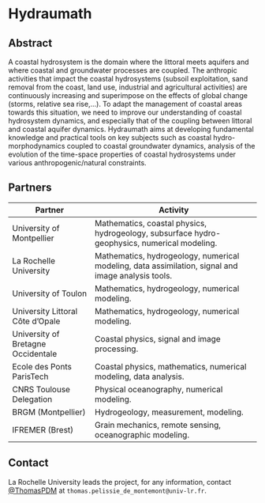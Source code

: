# Hydraumath

## Abstract

A coastal hydrosystem is the domain where the littoral meets aquifers and where coastal and groundwater processes are coupled. The anthropic activities that impact the coastal hydrosystems (subsoil exploitation, sand removal from the coast, land use, industrial and agricultural activities) are continuously increasing and superimpose on the effects of global change (storms, relative sea rise,...). To adapt the management of coastal areas towards this situation, we need to improve our understanding of coastal hydrosystem dynamics, and especially that of the coupling between littoral and coastal aquifer dynamics. Hydraumath aims at developing fundamental knowledge and practical tools on key subjects such as coastal hydro-morphodynamics coupled to coastal groundwater dynamics, analysis of the evolution of the time-space properties of coastal hydrosystems under various anthropogenic/natural constraints.


## Partners

| Partner | Activity |
| ------------------ | -------- |
| University of Montpellier | Mathematics, coastal physics, hydrogeology, subsurface hydro-geophysics, numerical modeling. |
| La Rochelle University | Mathematics, hydrogeology, numerical modeling, data assimilation, signal and image analysis tools. |
| University of Toulon | Mathematics, hydrogeology, numerical modeling. |
| University Littoral Côte d’Opale | Mathematics, hydrogeology, numerical modeling. |
| University of Bretagne Occidentale | Coastal physics, signal and image processing. |
| Ecole des Ponts ParisTech | Coastal physics, mathematics, numerical modeling, data analysis. |
| CNRS Toulouse Delegation | Physical oceanography, numerical modeling. |
| BRGM (Montpellier) | Hydrogeology, measurement, modeling. |
| IFREMER (Brest) | Grain mechanics, remote sensing, oceanographic modeling. |


## Contact

La Rochelle University leads the project, for any information, contact [@ThomasPDM](https://github.com/ThomasPDM) at `thomas.pelissie_de_montemont@univ-lr.fr`.
